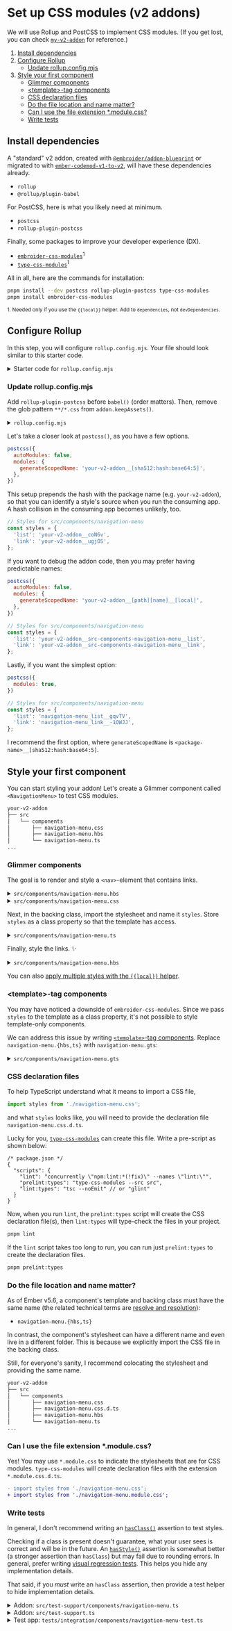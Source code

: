 # Set up CSS modules (v2 addons)

We will use Rollup and PostCSS to implement CSS modules. (If you get lost, you can check [`my-v2-addon`](../my-v2-addon) for reference.)

1. [Install dependencies](#install-dependencies)
1. [Configure Rollup](#configure-rollup)
    - [Update rollup.config.mjs](#update-rollupconfigmjs)
1. [Style your first component](#style-your-first-component)
    - [Glimmer components](#glimmer-components)
    - [&lt;template&gt;-tag components](#template-tag-components)
    - [CSS declaration files](#css-declaration-files)
    - [Do the file location and name matter?](#do-the-file-location-and-name-matter)
    - [Can I use the file extension \*.module.css?](#can-i-use-the-file-extension-modulecss)
    - [Write tests](#write-tests)


## Install dependencies

A "standard" v2 addon, created with [`@embroider/addon-blueprint`](https://github.com/embroider-build/addon-blueprint) or migrated to with [`ember-codemod-v1-to-v2`](https://github.com/ijlee2/ember-codemod-v1-to-v2/), will have these dependencies already.

- `rollup`
- `@rollup/plugin-babel`

For PostCSS, here is what you likely need at minimum.

- `postcss`
- `rollup-plugin-postcss`

Finally, some packages to improve your developer experience (DX).

- [`embroider-css-modules`](../../packages/embroider-css-modules/README.md)<sup>1</sup>
- [`type-css-modules`](../../packages/type-css-modules/README.md)<sup>1</sup>

All in all, here are the commands for installation:

```sh
pnpm install --dev postcss rollup-plugin-postcss type-css-modules
pnpm install embroider-css-modules
```

<sup>1. Needed only if you use the `{{local}}` helper. Add to `dependencies`, not `devDependencies`.</sup>


## Configure Rollup

In this step, you will configure `rollup.config.mjs`. Your file should look similar to this starter code.

<details>

<summary>Starter code for <code>rollup.config.mjs</code></summary>

For simplicity, the comments have been hidden.

```js
import { Addon } from '@embroider/addon-dev/rollup';
import { babel } from '@rollup/plugin-babel';
import copy from 'rollup-plugin-copy';

const addon = new Addon({
  srcDir: 'src',
  destDir: 'dist',
});

export default {
  output: addon.output(),

  plugins: [
    addon.publicEntrypoints(['**/*.js', 'index.js', 'template-registry.js']),

    addon.appReexports([
      'components/**/*.js',
      'helpers/**/*.js',
      'modifiers/**/*.js',
      'services/**/*.js',
    ]),

    addon.dependencies(),

    babel({
      babelHelpers: 'bundled',
      extensions: ['.gjs', '.gts', '.js', '.ts'],
    }),

    addon.hbs(),

    addon.gjs(),

    addon.keepAssets(['**/*.css']),

    addon.clean(),

    copy({
      targets: [
        { src: '../README.md', dest: '.' },
        { src: '../LICENSE.md', dest: '.' },
      ],
    }),
  ],
};
```

</details>


### Update rollup.config.mjs

Add `rollup-plugin-postcss` before `babel()` (order matters). Then, remove the glob pattern `**/*.css` from `addon.keepAssets()`.

<details>

<summary><code>rollup.config.mjs</code></summary>

```diff
import { Addon } from '@embroider/addon-dev/rollup';
import { babel } from '@rollup/plugin-babel';
import copy from 'rollup-plugin-copy';
+ import postcss from 'rollup-plugin-postcss';

const addon = new Addon({
  srcDir: 'src',
  destDir: 'dist',
});

export default {
  output: addon.output(),

  plugins: [
    addon.publicEntrypoints(['**/*.js', 'index.js', 'template-registry.js']),

    addon.appReexports([
      'components/**/*.js',
      'helpers/**/*.js',
      'modifiers/**/*.js',
      'services/**/*.js',
    ]),

    addon.dependencies(),

+     postcss({
+       autoModules: false,
+       modules: {
+         generateScopedName: 'your-v2-addon__[sha512:hash:base64:5]',
+       },
+     }),
+
    babel({
      babelHelpers: 'bundled',
      extensions: ['.gjs', '.gts', '.js', '.ts'],
    }),

    addon.hbs(),

    addon.gjs(),

-     addon.keepAssets(['**/*.css']),
+     addon.keepAssets([]),

    addon.clean(),

    copy({
      targets: [
        { src: '../README.md', dest: '.' },
        { src: '../LICENSE.md', dest: '.' },
      ],
    }),
  ],
};
```

</details>

Let's take a closer look at `postcss()`, as you have a few options.

```js
postcss({
  autoModules: false,
  modules: {
    generateScopedName: 'your-v2-addon__[sha512:hash:base64:5]',
  },
})
```

This setup prepends the hash with the package name (e.g. `your-v2-addon`), so that you can identify a style's source when you run the consuming app. A hash collision in the consuming app becomes unlikely, too.

```js
// Styles for src/components/navigation-menu
const styles = {
  'list': 'your-v2-addon__coN6v',
  'link': 'your-v2-addon__ugjOS',
};
```

If you want to debug the addon code, then you may prefer having predictable names:

```js
postcss({
  autoModules: false,
  modules: {
    generateScopedName: 'your-v2-addon__[path][name]__[local]',
  },
})

// Styles for src/components/navigation-menu
const styles = {
  'list': 'your-v2-addon__src-components-navigation-menu__list',
  'link': 'your-v2-addon__src-components-navigation-menu__link',
};
```

Lastly, if you want the simplest option:

```js
postcss({
  modules: true,
})

// Styles for src/components/navigation-menu
const styles = {
  'list': 'navigation-menu_list__gqvTV',
  'link': 'navigation-menu_link__-1OWJJ',
};
```

I recommend the first option, where `generateScopedName` is `<package-name>__[sha512:hash:base64:5]`.


## Style your first component

You can start styling your addon! Let's create a Glimmer component called `<NavigationMenu>` to test CSS modules.

```sh
your-v2-addon
├── src
│   └── components
│       ├── navigation-menu.css
│       ├── navigation-menu.hbs
│       └── navigation-menu.ts
...
```


### Glimmer components

The goal is to render and style a `<nav>`-element that contains links.

<details>

<summary><code>src/components/navigation-menu.hbs</code></summary>

```hbs
<nav aria-label={{@name}}>
  <ul>
    {{#each @menuItems as |menuItem|}}
      <li>
        <LinkTo @route={{menuItem.route}}>
          {{menuItem.label}}
        </LinkTo>
      </li>
    {{/each}}
  </ul>
</nav>
```

</details>

<details>

<summary><code>src/components/navigation-menu.css</code></summary>

```css
.list {
  align-items: center;
  display: flex;
}

.link {
  display: inline-block;
  font-size: 0.875rem;
  padding: 0.875rem 1rem;
  text-decoration: none;
  white-space: nowrap;
}

.link:global(.active) {
  background-color: #15202d;
}

.link:hover {
  background-color: #26313d;
  transition: background-color 0.17s;
}
```

</details>

Next, in the backing class, import the stylesheet and name it `styles`. Store `styles` as a class property so that the template has access.

<details>

<summary><code>src/components/navigation-menu.ts</code></summary>

Note, we write the file extension `.css` explicitly.

```ts
import Component from '@glimmer/component';

import styles from './navigation-menu.css';

type MenuItem = {
  label: string;
  route: string;
};

interface NavigationMenuSignature {
  Args: {
    menuItems: MenuItem[];
    name?: string;
  };
}

export default class NavigationMenuComponent extends Component<NavigationMenuSignature> {
  styles = styles;
}
```

</details>

Finally, style the links. ✨

<details>

<summary><code>src/components/navigation-menu.hbs</code></summary>

```hbs
<nav aria-label={{@name}}>
  <ul class={{this.styles.list}}>
    {{#each @menuItems as |menuItem|}}
      <li>
        <LinkTo @route={{menuItem.route}} class={{this.styles.link}}>
          {{menuItem.label}}
        </LinkTo>
      </li>
    {{/each}}
  </ul>
</nav>
```

</details>

You can also [apply multiple styles with the `{{local}}` helper](../../packages/embroider-css-modules/README.md#helper-local).


### &lt;template&gt;-tag components

You may have noticed a downside of `embroider-css-modules`. Since we pass `styles` to the template as a class property, it's not possible to style template-only components.

We can address this issue by writing [`<template>`-tag components](https://github.com/ember-template-imports/ember-template-imports). Replace `navigation-menu.{hbs,ts}` with `navigation-menu.gts`:

<details>

<summary><code>src/components/navigation-menu.gts</code></summary>

```ts
import type { TOC } from '@ember/component/template-only';
import { LinkTo } from '@ember/routing';

import styles from './navigation-menu.css';

type MenuItem = {
  label: string;
  route: string;
};

interface NavigationMenuSignature {
  Args: {
    menuItems: MenuItem[];
    name?: string;
  };
}

const NavigationMenuComponent: TOC<NavigationMenuSignature> =
  <template>
    <nav aria-label={{@name}}>
      <ul class={{styles.list}}>
        {{#each @menuItems as |menuItem|}}
          <li>
            <LinkTo @route={{menuItem.route}} class={{styles.link}}>
              {{menuItem.label}}
            </LinkTo>
          </li>
        {{/each}}
      </ul>
    </nav>
  </template>

export default NavigationMenuComponent;
```

</details>


### CSS declaration files

To help TypeScript understand what it means to import a CSS file,

```ts
import styles from './navigation-menu.css';
```

and what `styles` looks like, you will need to provide the declaration file `navigation-menu.css.d.ts`.

Lucky for you, [`type-css-modules`](../../packages/type-css-modules) can create this file. Write a pre-script as shown below:

```json5
/* package.json */
{
  "scripts": {
    "lint": "concurrently \"npm:lint:*(!fix)\" --names \"lint:\"",
    "prelint:types": "type-css-modules --src src",
    "lint:types": "tsc --noEmit" // or "glint"
  }
}
```

Now, when you run `lint`, the `prelint:types` script will create the CSS declaration file(s), then `lint:types` will type-check the files in your project.

```sh
pnpm lint
```

If the `lint` script takes too long to run, you can run just `prelint:types` to create the declaration files.

```sh
pnpm prelint:types
```


### Do the file location and name matter?

As of Ember v5.6, a component's template and backing class must have the same name (the related technical terms are [resolve and resolution](https://github.com/ember-cli/ember-resolver)):

- `navigation-menu.{hbs,ts}`

In contrast, the component's stylesheet can have a different name and even live in a different folder. This is because we explicitly import the CSS file in the backing class.

Still, for everyone's sanity, I recommend colocating the stylesheet and providing the same name.

```sh
your-v2-addon
├── src
│   └── components
│       ├── navigation-menu.css
│       ├── navigation-menu.css.d.ts
│       ├── navigation-menu.hbs
│       └── navigation-menu.ts
...
```


### Can I use the file extension \*.module.css?

Yes! You may use `*.module.css` to indicate the stylesheets that are for CSS modules. `type-css-modules` will create declaration files with the extension `*.module.css.d.ts`.

```diff
- import styles from './navigation-menu.css';
+ import styles from './navigation-menu.module.css';
```


### Write tests

In general, I don't recommend writing an [`hasClass()`](https://github.com/mainmatter/qunit-dom/blob/master/API.md#hasclass) assertion to test styles.

Checking if a class is present doesn't guarantee, what your user sees is correct and will be in the future. An [`hasStyle()`](https://github.com/mainmatter/qunit-dom/blob/master/API.md#hasstyle) assertion is somewhat better (a stronger assertion than `hasClass`) but may fail due to rounding errors. In general, prefer writing [visual regression tests](https://docs.percy.io/docs/ember). This helps you hide any implementation details.

That said, if you _must_ write an `hasClass` assertion, then provide a test helper to hide implementation details.

<details>

<summary>Addon: <code>src/test-support/components/navigation-menu.ts</code></summary>

```ts
import styles from '../../components/navigation-menu.css';

type LocalClassName = keyof typeof styles;

export function getClassForNavigationMenu(
  localClassName: LocalClassName,
): string {
  return styles[localClassName];
}
```

</details>

<details>

<summary>Addon: <code>src/test-support.ts</code></summary>

For convenience, re-export the test helper(s). In `rollup.config.mjs`, don't forget to add `test-support.js` to `addon.publicEntrypoints()`.

```ts
export * from './test-support/components/navigation-menu.ts';
```

</details>

<details>

<summary>Test app: <code>tests/integration/components/navigation-menu-test.ts</code></summary>

For simplicity, other import statements have been hidden.

```ts
import { getClassForNavigationMenu } from 'your-v2-addon/test-support';

module('Integration | Component | navigation-menu', function (hooks) {
  setupRenderingTest(hooks);

  test('it renders', async function (assert) {
    await render(hbs`
      <NavigationMenu
        @menuItems={{array
          (hash label="Home" route="index")
        }}
      />
    `);

    assert.dom('ul').hasClass(getClassForNavigationMenu('list'));

    assert.dom('a').hasClass(getClassForNavigationMenu('link'));
  });
});
```

</details>
